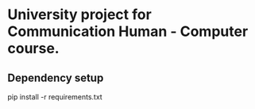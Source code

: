 # University project for Communication Human - Computer course.

## Dependency setup
pip install -r requirements.txt